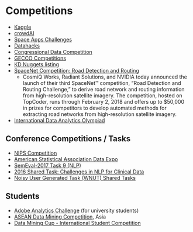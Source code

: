 # Competitions

* [Kaggle](https://www.kaggle.com/competitions)
* [crowdAI](https://www.crowdai.org)  
* [Space Apps Challenges](https://2017.spaceappschallenge.org/challenges/)
* [Datahacks](https://datahack.analyticsvidhya.com/contest/practice-problem-age-detection/)
* [Congressional Data Competition](https://www.challenge.gov/list/)
* [GECCO Competitions](http://gecco-2018.sigevo.org/index.html/tiki-index.php?page=Competitions)
* [KD Nuggets listing](https://www.kdnuggets.com/competitions/)
* [SpaceNet Competition: Road Detection and Routing](https://www.iqt.org/cosmiq-works-radiant-solutions-and-nvidia-announce-third-spacenettm-competition-road-detection-and-routing-challenge/#new_tab)
  - CosmiQ Works, Radiant Solutions, and NVIDIA today announced the launch of their third SpaceNet™ competition, “Road Detection and Routing Challenge,” to derive road network and routing information from high-resolution satellite imagery. The competition, hosted on TopCoder, runs through February 2, 2018 and offers up to $50,000 in prizes for competitors to develop automated methods for extracting road networks from high-resolution satellite imagery.
* [International Data Analytics Olympiad](http://idao.world/)

## Conference Competitions / Tasks
* [NIPS Competition](https://nips.cc/Conferences/2018/CallForCompetitions)
* [American Statistical Association Data Expo](http://community.amstat.org/stat-computing/data-expo/data-expo-2018)
* [SemEval-2017 Task 9 (NLP)](http://alt.qcri.org/semeval2017/task9/)
* [2016 Shared Task: Challenges in NLP for Clinical Data](https://www.i2b2.org/NLP/RDoCforPsychiatry/PreviousChallenges.php)
* [Noisy User Generated Task (WNUT) Shared Tasks](http://noisy-text.github.io/2017/)


## Students
* [Adobe Analytics Challenge](http://adobeanalyticschallenge.com/) (for university students)
* [ASEAN Data Mining Competition](https://www.youthop.com/competitions/asean-date-science-competition-2018), Asia
* [Data Mining Cup - International Student Competition](https://www.data-mining-cup.com/)



